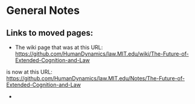 # General Notes

## Links to moved pages:

* The wiki page that was at this URL: https://github.com/HumanDynamics/law.MIT.edu/wiki/The-Future-of-Extended-Cognition-and-Law

is now at this URL: https://github.com/HumanDynamics/law.MIT.edu/Notes/The-Future-of-Extended-Cognition-and-Law

* 
